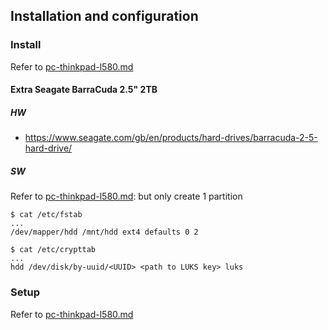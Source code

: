 ## Installation and configuration

### Install

Refer to [pc-thinkpad-l580.md](pc-thinkpad-l580.md#install)

#### Extra Seagate BarraCuda 2.5" 2TB

##### HW

- https://www.seagate.com/gb/en/products/hard-drives/barracuda-2-5-hard-drive/

##### SW

Refer to [pc-thinkpad-l580.md](pc-thinkpad-l580.md#sw): but only create 1 partition

```
$ cat /etc/fstab
...
/dev/mapper/hdd /mnt/hdd ext4 defaults 0 2
```

```
$ cat /etc/crypttab
...
hdd /dev/disk/by-uuid/<UUID> <path to LUKS key> luks
```

### Setup

Refer to [pc-thinkpad-l580.md](pc-thinkpad-l580.md#setup)
